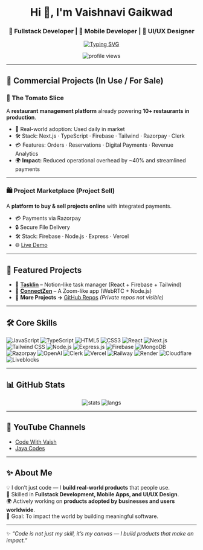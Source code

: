 <h1 align="center">Hi 👋, I'm Vaishnavi Gaikwad</h1>
<h3 align="center">🚀 Fullstack Developer | 📱 Mobile Developer | 🎨 UI/UX Designer</h3>

<!-- Typing Animation directly below name -->
<p align="center">
  <a href="https://github.com/Fullstack-Vaishnavi">
    <img src="https://readme-typing-svg.demolab.com?font=Fira+Code&size=22&pause=1000&color=0E75B6&center=true&vCenter=true&width=600&lines=Fullstack+Developer;Mobile+App+Developer;UI%2FUX+Designer;Building+Real+World+Products" alt="Typing SVG" />
  </a>
</p>

<p align="center">
  <img src="https://komarev.com/ghpvc/?username=Fullstack-Vaishnavi&label=Profile%20Views&color=0e75b6&style=flat" alt="profile views" />
</p>

---

## 💼 Commercial Projects (In Use / For Sale)

### 🍅 The Tomato Slice  
A **restaurant management platform** already powering **10+ restaurants in production**.  
- 🚀 Real-world adoption: Used daily in market  
- 🛠 Stack: Next.js · TypeScript · Firebase · Tailwind · Razorpay · Clerk  
- 💳 Features: Orders · Reservations · Digital Payments · Revenue Analytics  
- 🌍 **Impact:** Reduced operational overhead by ~40% and streamlined payments  

---

### 🛍️ Project Marketplace (Project Sell)  
A **platform to buy & sell projects online** with integrated payments.  
- 💳 Payments via Razorpay  
- 🔒 Secure File Delivery  
- 🛠 Stack: Firebase · Node.js · Express · Vercel  
- 🌐 [Live Demo](https://project-sell-ten.vercel.app/)  

---

## 🌟 Featured Projects  

- 🔹 [**Tasklin**](https://tasklin-pearl.vercel.app) – Notion-like task manager (React + Firebase + Tailwind)  
- 🔹 [**ConnectZen**](https://connectzen.vercel.app) – A Zoom-like app (WebRTC + Node.js)  
- 🔹 **More Projects →** [GitHub Repos](https://github.com/Fullstack-Vaishnavi?tab=repositories) *(Private repos not visible)*  

---

## 🛠 Core Skills  

![JavaScript](https://img.shields.io/badge/JavaScript-F7DF1E?style=flat-square&logo=javascript&logoColor=000) 
![TypeScript](https://img.shields.io/badge/TypeScript-3178C6?style=flat-square&logo=typescript&logoColor=fff) 
![HTML5](https://img.shields.io/badge/HTML5-E34F26?style=flat-square&logo=html5&logoColor=fff) 
![CSS3](https://img.shields.io/badge/CSS3-1572B6?style=flat-square&logo=css3&logoColor=fff) 
![React](https://img.shields.io/badge/React-61DAFB?style=flat-square&logo=react&logoColor=000) 
![Next.js](https://img.shields.io/badge/Next.js-000000?style=flat-square&logo=nextdotjs&logoColor=fff) 
![Tailwind CSS](https://img.shields.io/badge/Tailwind-38B2AC?style=flat-square&logo=tailwindcss&logoColor=fff) 
![Node.js](https://img.shields.io/badge/Node.js-339933?style=flat-square&logo=nodedotjs&logoColor=fff) 
![Express.js](https://img.shields.io/badge/Express.js-000000?style=flat-square&logo=express&logoColor=fff) 
![Firebase](https://img.shields.io/badge/Firebase-FFCA28?style=flat-square&logo=firebase&logoColor=000) 
![MongoDB](https://img.shields.io/badge/MongoDB-47A248?style=flat-square&logo=mongodb&logoColor=fff) 
![Razorpay](https://img.shields.io/badge/Razorpay-0C6CF2?style=flat-square&logo=razorpay&logoColor=fff) 
![OpenAI](https://img.shields.io/badge/OpenAI-412991?style=flat-square&logo=openai&logoColor=fff) 
![Clerk](https://img.shields.io/badge/Clerk-6C47FF?style=flat-square&logo=clerk&logoColor=fff) 
![Vercel](https://img.shields.io/badge/Vercel-000000?style=flat-square&logo=vercel&logoColor=fff) 
![Railway](https://img.shields.io/badge/Railway-0B0D0E?style=flat-square&logo=railway&logoColor=fff) 
![Render](https://img.shields.io/badge/Render-46E3B7?style=flat-square&logo=render&logoColor=000) 
![Cloudflare](https://img.shields.io/badge/Cloudflare-F38020?style=flat-square&logo=cloudflare&logoColor=fff) 
![Liveblocks](https://img.shields.io/badge/Liveblocks-FF3366?style=flat-square&logoColor=fff)

---

## 📊 GitHub Stats  

<p align="center">
  <img src="https://github-readme-stats.vercel.app/api?username=Fullstack-Vaishnavi&show_icons=true&theme=radical" alt="stats" />
  <img src="https://github-readme-stats.vercel.app/api/top-langs/?username=Fullstack-Vaishnavi&layout=compact&theme=radical" alt="langs" />
</p>

---

## 🎥 YouTube Channels  

- [Code With Vaish](https://www.youtube.com/@CodeWithVaishG)  
- [Jaya Codes](https://www.youtube.com/@JayaCodes)  

---

## ✨ About Me  

💡 I don’t just code — I **build real-world products** that people use.  
📱 Skilled in **Fullstack Development, Mobile Apps, and UI/UX Design**.  
🌍 Actively working on **products adopted by businesses and users worldwide**.  
🎯 Goal: To impact the world by building meaningful software.  

---

✨ *“Code is not just my skill, it’s my canvas — I build products that make an impact.”*
